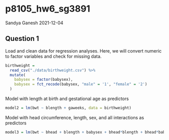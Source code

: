 p8105\_hw6\_sg3891
================
Sandya Ganesh
2021-12-04

## Question 1

Load and clean data for regression analyses. Here, we will convert
numeric to factor variables and check for missing data.

``` r
birthweight = 
  read_csv("./data/birthweight.csv") %>%
  mutate(
    babysex = factor(babysex),
    babysex = fct_recode(babysex, "male" = '1', "female" = '2')
  )
```

Model with length at birth and gestational age as predictors

``` r
model2 = lm(bwt ~ blength + gaweeks, data = birthweight)
```

Model with head circumference, length, sex, and all interactions as
predictors

``` r
model3 = lm(bwt ~ bhead + blength + babysex + bhead*blength + bhead*babysex + blength*babysex + bhead*blength*babysex, data = birthweight)
```
